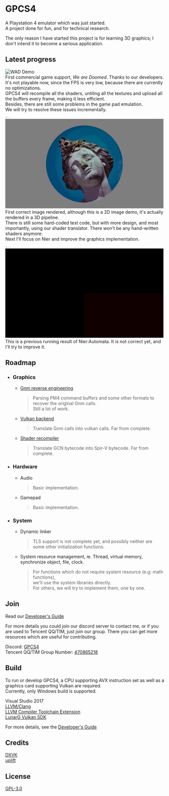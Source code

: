 # GPCS4

A Playstation 4 emulator which was just started.  
A project done for fun, and for technical research.  

The only reason I have started this project is for learning 3D graphics; I don't intend
it to become a serious application.

## Latest progress

![WAD Demo](https://github.com/Inori/ImageHost/blob/master/GPCS4/wad_demo.gif)  
First commercial game support, *We are Doomed*. Thanks to our developers.  
It's not playable now, since the FPS is very low, because there are currently no optimizations.  
GPCS4 will recompile all the shaders, untiling all the textures and upload all the buffers every frame, making it less efficient.  
Besides, there are still some problems in the game pad emulation.  
We will try to resolve these issues incrementally.

![Basic Quad](https://github.com/Inori/ImageHost/blob/master/GPCS4/basic_quad.gif)  
First correct image rendered, although this is a 2D image demo, it's actually rendered in a 3D pipeline.  
There is still some hard-coded test code, but with more design, and most importantly, using our shader translator. There won't be any hand-written shaders anymore.  
Next I'll focus on Nier and improve the graphics implementation.

![Nier Demo](https://github.com/Inori/ImageHost/blob/master/GPCS4/nier_logo.gif)  
This is a previous running result of Nier:Automata. It is not correct yet, and I'll try to improve it.

## Roadmap

* ### Graphics
    * [Gnm reverse engineering](https://github.com/Inori/GPCS4/tree/master/GPCS4/Graphic/Gnm)
        > Parsing PM4 command buffers and some other formats to recover the original Gnm calls.  
        Still a lot of work.
    * [Vulkan backend](https://github.com/Inori/GPCS4/tree/master/GPCS4/Graphic/Gve)
        > Translate Gnm calls into vulkan calls. Far from complete.
    * [Shader recompiler](https://github.com/Inori/GPCS4/tree/master/GPCS4/Graphic/Pssl)
        > Translate GCN bytecode into Spir-V bytecode. Far from complete.

* ### Hardware
    * Audio
        > Basic implementation.
    * Gamepad
        > Basic implementation.

* ### System
    * Dynamic linker
        > TLS support is not complete yet, and possibly neither are some other initialization functions.
    * System resource management, ie. Thread, virtual memory, synchronize object, file, clock.
        > For functions which do not require system resource (e.g: math functions),  
        we'll use the system libraries directly.  
        For others, we will try to implement them, one by one.

## Join

Read our [Developer's Guide](https://github.com/Inori/GPCS4/blob/master/Doc/DeveloperGuide.md)

For more details you could join our discord server to contact me, or if you are used to Tencent QQ/TIM, just join our group. There you can get more resources which are useful for contributing.

Discord: [GPCS4](https://discord.gg/PXrUxtk)  
Tencent QQ/TIM Group Number: <a target="_blank" href="//shang.qq.com/wpa/qunwpa?idkey=aacc9b682acbb7e7463c256cb76ce3fb0f7ba8a584d1561e7eeffe227e14e602">470865218</a>



## Build
To run or develop GPCS4, a CPU supporting AVX instruction set as well as a graphics card supporting Vulkan are required.  
Currently, only Windows build is supported.  

Visual Studio 2017  
[LLVM/Clang](https://releases.llvm.org/9.0.0/LLVM-9.0.0-win64.exe)  
[LLVM Compiler Toolchain Extension](https://marketplace.visualstudio.com/items?itemName=LLVMExtensions.llvm-toolchain)  
[LunarG Vulkan SDK](https://vulkan.lunarg.com/)

For more details, see the [Developer's Guide](https://github.com/Inori/GPCS4/blob/master/Doc/DeveloperGuide.md)
## Credits
[DXVK](https://github.com/doitsujin/dxvk)  
[uplift](https://github.com/idc/uplift)

## License
[GPL-3.0](https://github.com/Inori/GPCS4/blob/master/LICENSE)  

